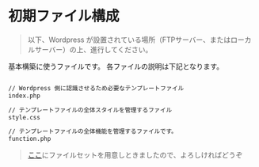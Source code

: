 # 初期ファイル構成

> 以下、Wordpress が設置されている場所（FTPサーバー、またはローカルサーバー）の上、進行してください。

基本構築に使うファイルです。
各ファイルの説明は下記となります。

```bash

// Wordpress 側に認識させるため必要なテンプレートファイル
index.php

// テンプレートファイルの全体スタイルを管理するファイル
style.css

// テンプレートファイルの全体機能を管理するファイルです。
function.php
```

> [ここ](../base)にファイルセットを用意しときましたので、よろしければどうぞ


